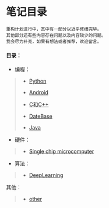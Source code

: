 # 笔记目录

    重构计划进行中，其中有一部分以近乎修缮完毕。
    其他部分还有些内容存在问题以及内容较少的问题。
    我会尽力补充，如果有想法或者推荐，欢迎留言。
    
#### 目录：

* 编程：
>* [Python](https://github.com/shencang/note/tree/master/Python)
>
>* [Android](https://github.com/shencang/note/tree/master/Android)
>
>* [C和C++](https://github.com/shencang/note/tree/master/CorC%2B%2B)
>
>* [DateBase](https://github.com/shencang/note/tree/master/DateBase)
>
>* [Java](https://github.com/shencang/note/tree/master/Java)


* 硬件：
>* [Single chip microcomputer](https://github.com/shencang/note/tree/master/Singlechip)
>
* 算法：
>* [DeepLearning](https://github.com/shencang/note/tree/master/DeepLearning)

 其他：
>* [other](https://github.com/shencang/note/tree/master/Other)

